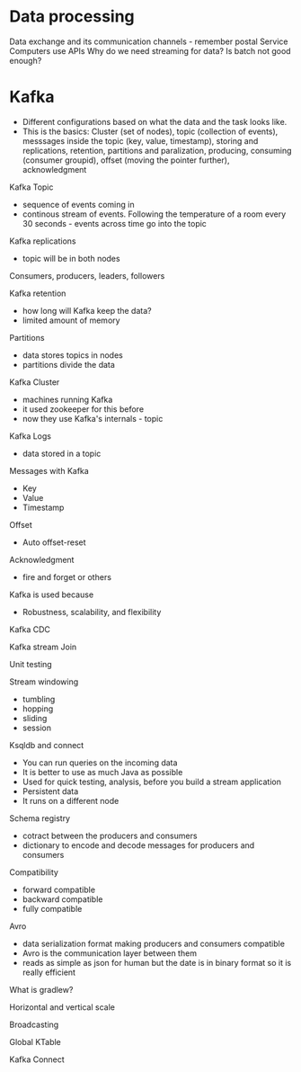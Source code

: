 # Data processing

Data exchange and its communication channels - remember postal Service
Computers use APIs 
Why do we need streaming for data? Is batch not good enough?


# Kafka

- Different configurations based on what the data and the task looks like. 
- This is the basics:
    Cluster (set of nodes), topic (collection of events), messsages inside the topic (key, value, timestamp), storing and replications, retention, partitions and paralization, producing, consuming (consumer groupid), offset (moving the pointer further), acknowledgment

Kafka Topic
- sequence of events coming in
- continous stream of events. Following the temperature of a room every 30 seconds - events across time go into the topic

Kafka replications
- topic will be in both nodes

Consumers, producers, leaders, followers

Kafka retention
- how long will Kafka keep the data?
- limited amount of memory

Partitions
- data stores topics in nodes
- partitions divide the data


Kafka Cluster 
- machines running Kafka
- it used zookeeper for this before
- now they use Kafka's internals - topic

Kafka Logs 
- data stored in a topic

Messages with Kafka
- Key
- Value
- Timestamp

Offset
- Auto offset-reset

Acknowledgment
- fire and forget or others


Kafka is used because
- Robustness, scalability, and flexibility

Kafka CDC

Kafka stream Join

Unit testing

Stream windowing
- tumbling
- hopping
- sliding
- session

Ksqldb and connect
- You can run queries on the incoming data
- It is better to use as much Java as possible
- Used for quick testing, analysis, before you build a stream application
- Persistent data 
- It runs on a different node

Schema registry
- cotract between the producers and consumers
- dictionary to encode and decode messages for producers and consumers

Compatibility
- forward compatible
- backward compatible
- fully compatible

Avro
- data serialization format making producers and consumers compatible
- Avro is the communication layer between them
- reads as simple as json for human but the date is in binary format so it is really efficient

What is gradlew?


Horizontal and vertical scale

Broadcasting

Global KTable

Kafka Connect